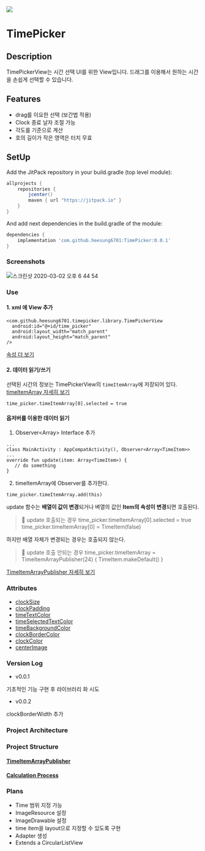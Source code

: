 [![](https://jitpack.io/v/heesung6701/TimePicker.svg)](https://jitpack.io/#heesung6701/TimePicker)

# TimePicker

## Description
TimePickerView는 시간 선택 UI를 위한 View입니다.
드래그를 이용해서 원하는 시간을 손쉽게 선택할 수 있습니다.

## Features
- drag를 이요한 선택 (보간법 적용)
- Clock 종료 날자 조절 가능
- 각도를 기준으로 계산
- 호의 길이가  작은 영역은 터치 무효

## SetUp

Add the JitPack repository in your build.gradle (top level module):
```gradle
allprojects {
    repositories {
        jcenter()
        maven { url "https://jitpack.io" }
    }
}
```

And add next dependencies in the build.gradle of the module:
```gradle
dependencies {
    implementation 'com.github.heesung6701:TimePicker:0.0.1'
}
```


### Screenshots

![스크린샷 2020-03-02 오후 6 44 54](https://user-images.githubusercontent.com/9072200/75664719-4898d400-5cb6-11ea-8bd5-83e37389686f.png)

### Use

#### 1. xml 에 View 추가
```
<com.github.heesung6701.timepicker.library.TimePickerView
  android:id="@+id/time_picker"
  android:layout_width="match_parent"
  android:layout_height="match_parent"
/>
```
[속성 더 보기](#attributes)

#### 2. 데이터 읽기/쓰기

선택된 시간의 정보는 TimePickerView의 `timeItemArray`에 저장되어 있다.
[timeItemArray 자세히 보기](#project-structure)
```
time_picker.timeItemArray[0].selected = true
```

#### 옵저버를 이용한 데이터 읽기

1. Observer<Array<TimeItem>> Interface 추가
```
...
class MainActivity : AppCompatActivity(), Observer<Array<TimeItem>>
...
override fun update(item: Array<TimeItem>) {
   // do something
}
```

2. timeItemArray에 Observer를 추가한다.
```
time_picker.timeItemArray.add(this)
```

update 함수는  **배열이 값이 변경**되거나 벼열의 값인 **Item의 속성이 변경**되면 호출된다.

>   :bell: update 호출되는 경우
> time_picker.timeItemArray[0].selected = true
> time_picker.timeItemArray[0] = TimeItem(false)

 하지만 배열 자체가 변경되는 경우는 호출되지 않는다.
>   :no_bell: update 호출 안되는 경우
> time_picker.timeItemArray = TimeItemArrayPublisher(24) { TimeItem.makeDefault() }

[TimeItemArrayPublisher 자세히 보기](https://github.com/heesung6701/TimePicker/wiki/TimeItemArrayPublisher)

### Attributes

- [clockSize](https://github.com/heesung6701/TimePicker/wiki/clockSize)
- [clockPadding](https://github.com/heesung6701/TimePicker/wiki/clockPadding)
- [timeTextColor](https://github.com/heesung6701/TimePicker/wiki/timeTextColor)
- [timeSelectedTextColor](https://github.com/heesung6701/TimePicker/wiki/timeSelectedTextColor)
- [timeBackgroundColor](https://github.com/heesung6701/TimePicker/wiki/timeBackgroundColor)
- [clockBorderColor](https://github.com/heesung6701/TimePicker/wiki/clockBorderColor)
- [clockColor](https://github.com/heesung6701/TimePicker/wiki/clockColor)
- [centerImage](https://github.com/heesung6701/TimePicker/wiki/centerImage)

### Version Log

- v0.0.1

기초적인 기능 구현 후 라이브러리 화 시도

- v0.0.2

clockBorderWidth 추가

### Project Architecture

### Project Structure

#### [TimeItemArrayPublisher](https://github.com/heesung6701/TimePicker/wiki/TimeItemArrayPublisher)

#### [Calculation Process](https://github.com/heesung6701/TimePicker/wiki/Calculation-Process)


### Plans

- Time 범위 지정 가능
- ImageResource 설정
- ImageDrawable 설정
- time item을 layout으로 지정할 수 있도록 구현
- Adapter 생성
- Extends a CircularListView
